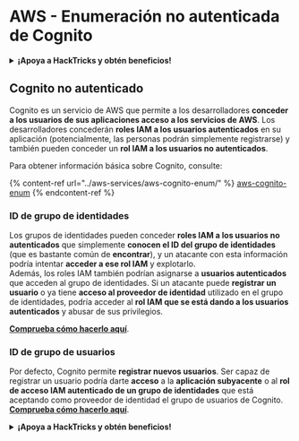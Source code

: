 # AWS - Enumeración no autenticada de Cognito

<details>

<summary><strong>¡Apoya a HackTricks y obtén beneficios!</strong></summary>

* Si quieres ver a tu **empresa anunciada en HackTricks** o si quieres acceder a la **última versión de PEASS o descargar HackTricks en PDF** ¡Consulta los [**PLANES DE SUSCRIPCIÓN**](https://github.com/sponsors/carlospolop)!
* Obtén el [**oficial PEASS & HackTricks swag**](https://peass.creator-spring.com)
* Descubre [**The PEASS Family**](https://opensea.io/collection/the-peass-family), nuestra colección de exclusivos [**NFTs**](https://opensea.io/collection/the-peass-family)
* **Únete al** 💬 [**grupo de Discord**](https://discord.gg/hRep4RUj7f) o al [**grupo de telegram**](https://t.me/peass) o **sígueme** en **Twitter** 🐦 [**@carlospolopm**](https://twitter.com/carlospolopm).
* **Comparte tus trucos de hacking enviando PRs a los repositorios de GitHub de** [**HackTricks**](https://github.com/carlospolop/hacktricks) y [**HackTricks Cloud**](https://github.com/carlospolop/hacktricks-cloud).

</details>

## Cognito no autenticado

Cognito es un servicio de AWS que permite a los desarrolladores **conceder a los usuarios de sus aplicaciones acceso a los servicios de AWS**. Los desarrolladores concederán **roles IAM a los usuarios autenticados** en su aplicación (potencialmente, las personas podrán simplemente registrarse) y también pueden conceder un **rol IAM a los usuarios no autenticados**.

Para obtener información básica sobre Cognito, consulte:

{% content-ref url="../aws-services/aws-cognito-enum/" %}
[aws-cognito-enum](../aws-services/aws-cognito-enum/)
{% endcontent-ref %}

### ID de grupo de identidades

Los grupos de identidades pueden conceder **roles IAM a los usuarios no autenticados** que simplemente **conocen el ID del grupo de identidades** (que es bastante común de **encontrar**), y un atacante con esta información podría intentar **acceder a ese rol IAM** y explotarlo.\
Además, los roles IAM también podrían asignarse a **usuarios autenticados** que acceden al grupo de identidades. Si un atacante puede **registrar un usuario** o ya tiene **acceso al proveedor de identidad** utilizado en el grupo de identidades, podría acceder al **rol IAM que se está dando a los usuarios autenticados** y abusar de sus privilegios.

[**Comprueba cómo hacerlo aquí**](../aws-services/aws-cognito-enum/cognito-identity-pools.md).

### ID de grupo de usuarios

Por defecto, Cognito permite **registrar nuevos usuarios**. Ser capaz de registrar un usuario podría darte **acceso** a la **aplicación subyacente** o al **rol de acceso IAM autenticado de un grupo de identidades** que está aceptando como proveedor de identidad el grupo de usuarios de Cognito. [**Comprueba cómo hacerlo aquí**](../aws-services/aws-cognito-enum/cognito-user-pools.md#registration).

<details>

<summary><strong>¡Apoya a HackTricks y obtén beneficios!</strong></summary>

* Si quieres ver a tu **empresa anunciada en HackTricks** o si quieres acceder a la **última versión de PEASS o descargar HackTricks en PDF** ¡Consulta los [**PLANES DE SUSCRIPCIÓN**](https://github.com/sponsors/carlospolop)!
* Obtén el [**oficial PEASS & HackTricks swag**](https://peass.creator-spring.com)
* Descubre [**The PEASS Family**](https://opensea.io/collection/the-peass-family), nuestra colección de exclusivos [**NFTs**](https://opensea.io/collection/the-peass-family)
* **Únete al** 💬 [**grupo de Discord**](https://discord.gg/hRep4RUj7f) o al [**grupo de telegram**](https://t.me/peass) o **sígueme** en **Twitter** 🐦 [**@carlospolopm**](https://twitter.com/carlospolopm).
* **Comparte tus trucos de hacking enviando PRs a los repositorios de GitHub de** [**HackTricks**](https://github.com/carlospolop/hacktricks) y [**HackTricks Cloud**](https://github.com/carlospolop/hacktricks-cloud).

</details>